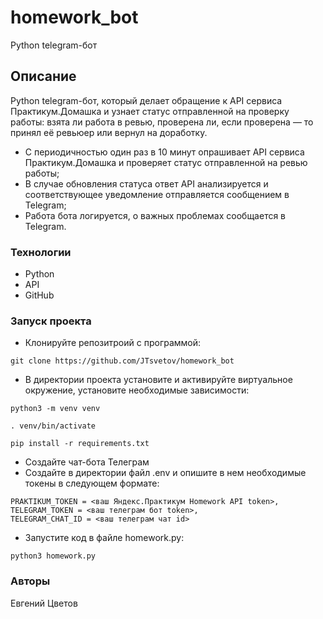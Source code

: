 # homework_bot
Python telegram-бот
## Описание
Python telegram-бот, который делает обращение к API сервиса Практикум.Домашка и узнает статус отправленной на проверку работы: взята ли работа в ревью, проверена ли, если проверена — то принял её ревьюер или вернул на доработку.
- С периодичностью один раз в 10 минут опрашивает API сервиса Практикум.Домашка и проверяет статус отправленной на ревью работы;
- В случае обновления статуса ответ API анализируется и соответствующее уведомление отправляется сообщением в Telegram;
- Работа бота логируется, о важных проблемах сообщается в Telegram.
### Технологии
- Python
- API
- GitHub
### Запуск проекта
- Клонируйте репозитроий с программой:
```
git clone https://github.com/JTsvetov/homework_bot
``` 
- В директории проекта установите и активируйте виртуальное окружение, установите необходимые зависимости:
```
python3 -m venv venv

. venv/bin/activate

pip install -r requirements.txt
```
- Создайте чат-бота Телеграм
- Создайте в директории файл .env и опишите в нем необходимые токены в следующем формате:
```
PRAKTIKUM_TOKEN = <ваш Яндекс.Практикум Homework API token>, 
TELEGRAM_TOKEN = <ваш телеграм бот token>, 
TELEGRAM_CHAT_ID = <ваш телеграм чат id>
``` 
- Запустите код в файле homework.py:
```
python3 homework.py
``` 
### Авторы
Евгений Цветов
